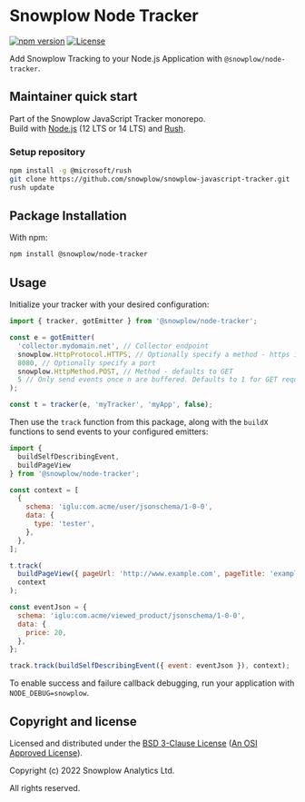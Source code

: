 # Snowplow Node Tracker

[![npm version][npm-image]][npm-url]
[![License][license-image]](LICENSE)

Add Snowplow Tracking to your Node.js Application with `@snowplow/node-tracker`.  

## Maintainer quick start

Part of the Snowplow JavaScript Tracker monorepo.  
Build with [Node.js](https://nodejs.org/en/) (12 LTS or 14 LTS) and [Rush](https://rushjs.io/).

### Setup repository

```bash
npm install -g @microsoft/rush 
git clone https://github.com/snowplow/snowplow-javascript-tracker.git
rush update
```

## Package Installation

With npm:

```bash
npm install @snowplow/node-tracker
```

## Usage

Initialize your tracker with your desired configuration:

```js
import { tracker, gotEmitter } from '@snowplow/node-tracker';

const e = gotEmitter(
  'collector.mydomain.net', // Collector endpoint
  snowplow.HttpProtocol.HTTPS, // Optionally specify a method - https is the default
  8080, // Optionally specify a port
  snowplow.HttpMethod.POST, // Method - defaults to GET
  5 // Only send events once n are buffered. Defaults to 1 for GET requests and 10 for POST requests.
);

const t = tracker(e, 'myTracker', 'myApp', false);
```

Then use the `track` function from this package, along with the `buildX` functions to send events to your configured emitters:

```js
import {
  buildSelfDescribingEvent,
  buildPageView
} from '@snowplow/node-tracker';

const context = [
  {
    schema: 'iglu:com.acme/user/jsonschema/1-0-0',
    data: {
      type: 'tester',
    },
  },
];

t.track(
  buildPageView({ pageUrl: 'http://www.example.com', pageTitle: 'example page', referrer: 'http://google.com' }),
  context
);

const eventJson = {
  schema: 'iglu:com.acme/viewed_product/jsonschema/1-0-0',
  data: {
    price: 20,
  },
};

track.track(buildSelfDescribingEvent({ event: eventJson }), context);
```

To enable success and failure callback debugging, run your application with `NODE_DEBUG=snowplow`.

## Copyright and license

Licensed and distributed under the [BSD 3-Clause License](LICENSE) ([An OSI Approved License][osi]).

Copyright (c) 2022 Snowplow Analytics Ltd.

All rights reserved.

[osi]: https://opensource.org/licenses/BSD-3-Clause
[license-image]: https://img.shields.io/npm/l/@snowplow/node-tracker
[npm-url]: https://www.npmjs.com/package/@snowplow/node-tracker
[npm-image]: https://img.shields.io/npm/v/@snowplow/node-tracker

